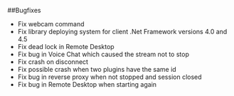 ##Bugfixes
- Fix webcam command
- Fix library deploying system for client .Net Framework versions 4.0 and 4.5
- Fix dead lock in Remote Desktop
- Fix bug in Voice Chat which caused the stream not to stop
- Fix crash on disconnect
- Fix possible crash when two plugins have the same id
- Fix bug in reverse proxy when not stopped and session closed
- Fix bug in Remote Desktop when starting again